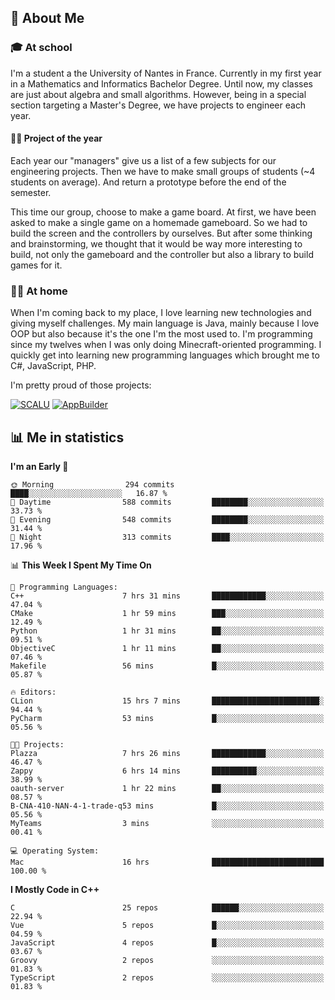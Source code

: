 ## 👀 About Me

### 🎓 At school

I'm a student a the University of Nantes in France. Currently in my first year in a Mathematics and Informatics Bachelor Degree. Until now, my classes are just about algebra and small algorithms. However, being in a special section targeting a Master's Degree, we have projects to engineer each year. 

#### 🔧🔬 Project of the year

Each year our "managers" give us a list of a few subjects for our engineering projects. Then we have to make small groups of students (~4 students on average). And return a prototype before the end of the semester.

This time our group, choose to make a game board. At first, we have been asked to make a single game on a homemade gameboard. So we had to build the screen and the controllers by ourselves. 
But after some thinking and brainstorming, we thought that it would be way more interesting to build, not only the gameboard and the controller but also a library to build games for it.

### 👨‍💻 At home

When I'm coming back to my place, I love learning new technologies and giving myself challenges. My main language is Java, mainly because I love OOP but also because it's the one I'm the most used to. I'm programming since my twelves when I was only doing Minecraft-oriented programming.  I quickly get into learning new programming languages which brought me to C#, JavaScript, PHP. 

I'm pretty proud of those projects:

[![SCALU](https://github-readme-stats.vercel.app/api/pin?username=renardfute&repo=SCALU)](https://github.com/renardfute/scalu)
[![AppBuilder](https://github-readme-stats.vercel.app/api/pin?username=pulsedev2&repo=AppBuilder)](https://github.com/pulsedev2/AppBuilder)

## 📊 Me in statistics
<!--START_SECTION:waka-->
**I'm an Early 🐤** 

```text
🌞 Morning                294 commits         ████░░░░░░░░░░░░░░░░░░░░░   16.87 % 
🌆 Daytime                588 commits         ████████░░░░░░░░░░░░░░░░░   33.73 % 
🌃 Evening                548 commits         ████████░░░░░░░░░░░░░░░░░   31.44 % 
🌙 Night                  313 commits         ████░░░░░░░░░░░░░░░░░░░░░   17.96 % 
```


📊 **This Week I Spent My Time On** 

```text
💬 Programming Languages: 
C++                      7 hrs 31 mins       ████████████░░░░░░░░░░░░░   47.04 % 
CMake                    1 hr 59 mins        ███░░░░░░░░░░░░░░░░░░░░░░   12.49 % 
Python                   1 hr 31 mins        ██░░░░░░░░░░░░░░░░░░░░░░░   09.51 % 
ObjectiveC               1 hr 11 mins        ██░░░░░░░░░░░░░░░░░░░░░░░   07.46 % 
Makefile                 56 mins             █░░░░░░░░░░░░░░░░░░░░░░░░   05.87 % 

🔥 Editors: 
CLion                    15 hrs 7 mins       ████████████████████████░   94.44 % 
PyCharm                  53 mins             █░░░░░░░░░░░░░░░░░░░░░░░░   05.56 % 

🐱‍💻 Projects: 
Plazza                   7 hrs 26 mins       ████████████░░░░░░░░░░░░░   46.47 % 
Zappy                    6 hrs 14 mins       ██████████░░░░░░░░░░░░░░░   38.99 % 
oauth-server             1 hr 22 mins        ██░░░░░░░░░░░░░░░░░░░░░░░   08.57 % 
B-CNA-410-NAN-4-1-trade-q53 mins             █░░░░░░░░░░░░░░░░░░░░░░░░   05.56 % 
MyTeams                  3 mins              ░░░░░░░░░░░░░░░░░░░░░░░░░   00.41 % 

💻 Operating System: 
Mac                      16 hrs              █████████████████████████   100.00 % 
```

**I Mostly Code in C++** 

```text
C                        25 repos            ██████░░░░░░░░░░░░░░░░░░░   22.94 % 
Vue                      5 repos             █░░░░░░░░░░░░░░░░░░░░░░░░   04.59 % 
JavaScript               4 repos             █░░░░░░░░░░░░░░░░░░░░░░░░   03.67 % 
Groovy                   2 repos             ░░░░░░░░░░░░░░░░░░░░░░░░░   01.83 % 
TypeScript               2 repos             ░░░░░░░░░░░░░░░░░░░░░░░░░   01.83 % 
```




<!--END_SECTION:waka-->
